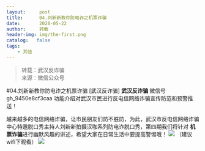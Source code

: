 ```yaml
---
layout:     post
title:      04.刘新新教你防电诈之机票诈骗
date:       2020-05-22
author:     转载
header-img: img/the-first.png
catalog:   false
tags:
    - 其他
---
```


<blockquote><p>转载：武汉反诈骗<br>
来源：微信公众号</p></blockquote>

#04.刘新新教你防电诈之机票诈骗
[武汉反诈骗]
**武汉反诈骗**
微信号gh_9450e8cf3caa
功能介绍对武汉市民进行反电信网络诈骗宣传防范和预警推送！

越来越多的电信网络诈骗，让市民朋友们防不胜防，为此，武汉市反电信网络诈骗中心特邀脱口秀主持人刘新新拍摄汉咖系列防电诈脱口秀，第四期我们将针对
**机票诈骗**进行幽默风趣的讲述，希望大家在日常生活中要提高警惕哦！
![]({{site.baseurl}}/postimg/ya5mjFklNJLic3raIQXPzHdejjgLnMgpuovJ3mR9Otrabp56U8ueUS6EywHUicicdSnkmBwPtIjIPmrKI4LgkflXg.png)
（建议wifi下观看）
![]({{site.baseurl}}/postimg/8wBAcE4t1v5mSMdwU63EUZKFlBo6JHAvhw7u7cGoVUwjicavD4ot7j1Dlz7GaK0sfZGmaTXTBDq7GpHwdxO6fzA.jpeg)
